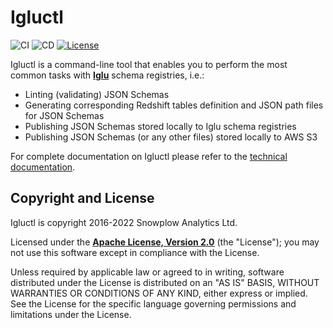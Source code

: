 # Igluctl

![CI][ci]
![CD][cd]
[![License][license-image]][license]

Igluctl is a command-line tool that enables you to perform the most common tasks with **[Iglu][iglu]** schema registries, i.e.:

* Linting (validating) JSON Schemas
* Generating corresponding Redshift tables definition and JSON path files for JSON Schemas
* Publishing JSON Schemas stored locally to Iglu schema registries
* Publishing JSON Schemas (or any other files) stored locally to AWS S3

For complete documentation on Igluctl please refer to the [technical documentation][technical-documentation].

## Copyright and License

Igluctl is copyright 2016-2022 Snowplow Analytics Ltd.

Licensed under the **[Apache License, Version 2.0][license]** (the "License");
you may not use this software except in compliance with the License.

Unless required by applicable law or agreed to in writing, software
distributed under the License is distributed on an "AS IS" BASIS,
WITHOUT WARRANTIES OR CONDITIONS OF ANY KIND, either express or implied.
See the License for the specific language governing permissions and
limitations under the License.


[license-image]: http://img.shields.io/badge/license-Apache--2-blue.svg?style=flat
[license]: http://www.apache.org/licenses/LICENSE-2.0

[iglu]: https://docs.snowplow.io/docs/pipeline-components-and-applications/iglu/
[technical-documentation]: https://docs.snowplow.io/docs/pipeline-components-and-applications/iglu/igluctl-2/

[ci]: https://github.com/snowplow-incubator/igluctl/workflows/CI/badge.svg
[cd]: https://github.com/snowplow-incubator/igluctl/workflows/CD/badge.svg
